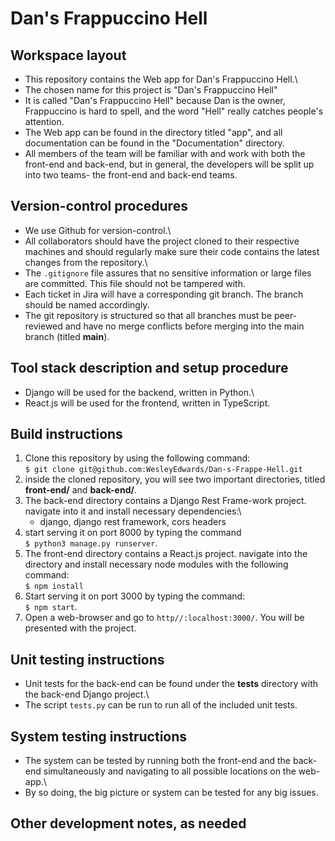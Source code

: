 # Dan's Frappuccino Hell

## Workspace layout

- This repository contains the Web app for Dan's Frappuccino Hell.\
- The chosen name for this project is "Dan's Frappuccino Hell"
- It is called "Dan's Frappuccino Hell" because Dan is the owner, Frappuccino is hard to spell, and the word "Hell" really catches people's attention.
- The Web app can be found in the directory titled "app", and all documentation can be found in the "Documentation" directory.
- All members of the team will be familiar with and work with both the front-end and back-end, but in general, the developers will be split up into two teams- the front-end and back-end teams.

## Version-control procedures

- We use Github for version-control.\
- All collaborators should have the project cloned to their respective machines and should regularly make sure their code contains the latest changes from the repository.\
- The `.gitignore` file assures that no sensitive information or large files are committed. This file should not be tampered with.
- Each ticket in Jira will have a corresponding git branch. The branch should be named accordingly.
- The git repository is structured so that all branches must be peer-reviewed and have no merge conflicts before merging into the main branch (titled <b>main</b>).

## Tool stack description and setup procedure

- Django will be used for the backend, written in Python.\
- React.js will be used for the frontend, written in TypeScript.

## Build instructions

1. Clone this repository by using the following command:\
   `$ git clone git@github.com:WesleyEdwards/Dan-s-Frappe-Hell.git`
2. inside the cloned repository, you will see two important directories, titled <b>front-end/</b> and <b>back-end/</b>.
3. The back-end directory contains a Django Rest Frame-work project. navigate into it and install necessary dependencies:\
   - django, django rest framework, cors headers
4. start serving it on port 8000 by typing the command\
   `$ python3 manage.py runserver`.
5. The front-end directory contains a React.js project. navigate into the directory and install necessary node modules with the following command:\
   `$ npm install`
6. Start serving it on port 3000 by typing the command:\
   `$ npm start`.
7. Open a web-browser and go to `http//:localhost:3000/`. You will be presented with the project.

## Unit testing instructions

- Unit tests for the back-end can be found under the <b>tests</b> directory with the back-end Django project.\
- The script `tests.py` can be run to run all of the included unit tests.

## System testing instructions

- The system can be tested by running both the front-end and the back-end simultaneously and navigating to all possible locations on the web-app.\
- By so doing, the big picture or system can be tested for any big issues.

## Other development notes, as needed
